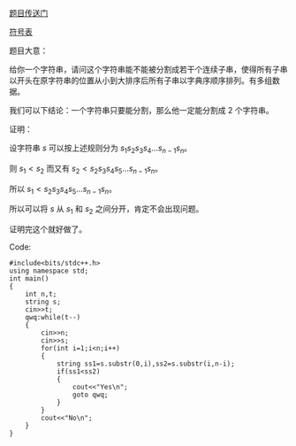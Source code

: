 [题目传送门](https://atcoder.jp/contests/arc163/tasks/arc163_a)

[符号表](https://www.luogu.com.cn/paste/1hcda151)

题目大意：

给你一个字符串，请问这个字符串能不能被分割成若干个连续子串，使得所有子串以开头在原字符串的位置从小到大排序后所有子串以字典序顺序排列。有多组数据。

我们可以下结论：一个字符串只要能分割，那么他一定能分割成 2 个字符串。

证明：

设字符串 $s$ 可以按上述规则分为 $s_1s_2s_3s_4\dots s_{n-1}s_n$。

则 $s_1<s_2$ 而又有 $s_2<s_2s_3s_4s_5\dots s_{n-1}s_n$。

所以 $s_1<s_2s_3s_4s_5\dots s_{n-1}s_n$。

所以可以将 $s$ 从 $s_1$ 和 $s_2$ 之间分开，肯定不会出现问题。

证明完这个就好做了。

Code:

```
#include<bits/stdc++.h>
using namespace std;
int main()
{
	int n,t;
	string s;
	cin>>t;
	qwq:while(t--)
	{
		cin>>n;
		cin>>s;
		for(int i=1;i<n;i++)
		{
			string ss1=s.substr(0,i),ss2=s.substr(i,n-i);
			if(ss1<ss2)
			{
				cout<<"Yes\n";
				goto qwq;
			}
		}
		cout<<"No\n";
	}
}
```